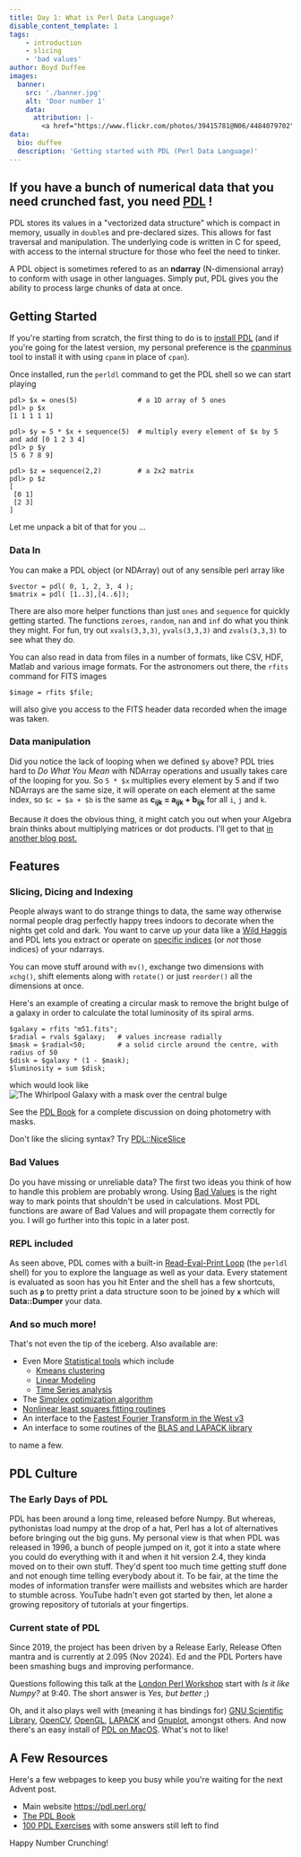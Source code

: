 ```yaml
---
title: Day 1: What is Perl Data Language?
disable_content_template: 1
tags:
    - introduction
    - slicing
    - 'bad values'
author: Boyd Duffee
images:
  banner:
    src: './banner.jpg'
    alt: 'Door number 1'
    data:
      attribution: |-
        <a href="https://www.flickr.com/photos/39415781@N06/4484079702">The Old Rodney, The Wharfage, Ironbridge - red door and faded old pub signs</a>" by <a href="https://www.flickr.com/photos/39415781@N06">ell brown</a> is licensed under <a href="https://creativecommons.org/licenses/by/2.0/?ref=openverse">CC BY 2.0</a>
data:
  bio: duffee
  description: 'Getting started with PDL (Perl Data Language)'
---
```


If you have a bunch of numerical data that you need crunched fast, you need [PDL](https://pdl.perl.org/) !
---

PDL stores its values in a "vectorized data structure" which is compact in memory,
usually in `double`s and pre-declared sizes.
This allows for fast traversal and manipulation.
The underlying code is written in C for speed, with access to the internal structure
for those who feel the need to tinker.

A PDL object is sometimes refered to as an **ndarray** (N-dimensional array) to conform with usage in other languages.
Simply put, PDL gives you the ability to process large chunks of data at once.

## Getting Started

If you're starting from scratch, the first thing to do is to [install PDL](https://pdl.perl.org/?page=install)
(and if you're going for the latest version, my personal preference is the
[cpanminus](https://metacpan.org/pod/App::cpanminus) tool to install it with using `cpanm` in place of `cpan`).

Once installed, run the `perldl` command to get the PDL shell so we can start playing

    pdl> $x = ones(5)               # a 1D array of 5 ones
    pdl> p $x
    [1 1 1 1 1]

    pdl> $y = 5 * $x + sequence(5)  # multiply every element of $x by 5 and add [0 1 2 3 4]
    pdl> p $y
    [5 6 7 8 9]

    pdl> $z = sequence(2,2)         # a 2x2 matrix
    pdl> p $z
    [
     [0 1]
     [2 3]
    ]

Let me unpack a bit of that for you ...

### Data In
You can make a PDL object (or NDArray) out of any sensible perl array like

    $vector = pdl( 0, 1, 2, 3, 4 );
    $matrix = pdl( [1..3],[4..6]);

There are also more helper functions than just `ones` and `sequence` for quickly getting started.
The functions `zeroes`, `random`, `nan` and `inf` do what you think they might.
For fun, try out `xvals(3,3,3)`, `yvals(3,3,3)` and `zvals(3,3,3)` to see what they do.

You can also read in data from files in a number of formats, like CSV, HDF, Matlab and various image formats.
For the astronomers out there, the `rfits` command for FITS images

    $image = rfits $file;

will also give you access to the FITS header data recorded when the image was taken.

### Data manipulation

Did you notice the lack of looping when we defined `$y` above?
PDL tries hard to _Do What You Mean_ with NDArray operations and usually takes care of the looping for you.
So `5 * $x` multiplies every element by 5 and if two NDArrays are the same size,
it will operate on each element at the same index,
so `$c = $a + $b` is the same as **c<sub>ijk</sub> = a<sub>ijk</sub> + b<sub>ijk</sub>**
for all `i`, `j` and `k`.

Because it does the obvious thing,
it might catch you out when your Algebra brain thinks about multiplying matrices or dot products.
I'll get to that [in another blog post.](https://metacpan.org/pod/PDL::MatrixOps)

## Features
### Slicing, Dicing and Indexing

People always want to do strange things to data,
the same way otherwise normal people drag perfectly happy trees indoors to decorate when the nights get cold and dark.
You want to carve up your data like a [Wild Haggis](https://www.youtube.com/watch?v=ey794pYaYCU)
and PDL lets you extract or operate on [specific indices](https://metacpan.org/pod/PDL::Slices) (or _not_ those indices)
of your ndarrays.

You can move stuff around with `mv()`, exchange two dimensions with `xchg()`, shift elements along with `rotate()`
or just `reorder()` all the dimensions at once.

Here's an example of creating a circular mask to remove the bright bulge of a galaxy
in order to calculate the total luminosity of its spiral arms.

    $galaxy = rfits "m51.fits";
    $radial = rvals $galaxy;   # values increase radially
    $mask = $radial<50;        # a solid circle around the centre, with radius of 50
    $disk = $galaxy * (1 - $mask);
    $luminosity = sum $disk;

which would look like
![The Whirlpool Galaxy with a mask over the central bulge](https://pdl.perl.org/content/book/firststeps/sepia/crop/whirl-maskd.png)

See the [PDL Book](https://pdl.perl.org/?page=book/index#Whirling-through-the-Whirlpool)
for a complete discussion on doing photometry with masks.

Don't like the slicing syntax? Try [PDL::NiceSlice](https://metacpan.org/pod/PDL::NiceSlice)

### Bad Values

Do you have missing or unreliable data?
The first two ideas you think of how to handle this problem are probably wrong. Using
[Bad Values](https://metacpan.org/pod/PDL::Bad) is the right way to mark points that shouldn't be used in calculations.
Most PDL functions are aware of Bad Values and will propagate them correctly for you.
I will go further into this topic in a later post.

### REPL included
As seen above,
PDL comes with a built-in [Read-Eval-Print Loop](https://metacpan.org/pod/perldl)
(the `perldl` shell) for you to explore the language as well as your data.
Every statement is evaluated as soon has you hit Enter and the shell has a few shortcuts,
such as **`p`** to pretty print a data structure soon to be joined by **`x`** which will **Data::Dumper** your data.

### And so much more!
That's not even the tip of the iceberg. Also available are:

- Even More [Statistical tools](https://metacpan.org/pod/PDL::Stats) which include
  - [Kmeans clustering](https://metacpan.org/pod/PDL::Stats::Kmeans)
  - [Linear Modeling](https://metacpan.org/pod/PDL::Stats::GLM)
  - [Time Series analysis](https://metacpan.org/pod/PDL::Stats::TS)
- The [Simplex optimization algorithm](https://metacpan.org/pod/PDL::Opt::Simplex)
- [Nonlinear least squares fitting routines](https://metacpan.org/pod/PDL::Fit::LM)
- An interface to the [Fastest Fourier Transform in the West v3](https://metacpan.org/pod/PDL::FFTW3)
- An interface to some routines of the [BLAS and LAPACK library](https://metacpan.org/pod/PDL::LinearAlgebra)

to name a few.

## PDL Culture
### The Early Days of PDL

PDL has been around a long time, released before Numpy.
But whereas, pythonistas load numpy at the drop of a hat, Perl has a lot of alternatives before bringing out the big guns.
My personal view is that when PDL was released in 1996, a bunch of people jumped on it,
got it into a state where you could do everything with it and when it hit version 2.4, they kinda moved on to their own stuff.
They'd spent too much time getting stuff done and not enough time telling everybody about it.
To be fair, at the time the modes of information transfer were maillists and websites which are harder to stumble across.
YouTube hadn't even got started by then, let alone a growing repository of tutorials at your fingertips.

### Current state of PDL

Since 2019, the project has been driven by a Release Early, Release Often mantra and is currently at 2.095 (Nov 2024).
Ed and the PDL Porters have been smashing bugs and improving performance.

Questions following this talk at the [London Perl Workshop](https://www.youtube.com/watch?v=mUco0dlxZbI)
start with _Is it like Numpy?_ at 9:40. The short answer is _Yes, but better_ ;)

Oh, and it also plays well with (meaning it has bindings for)
[GNU Scientific Library](https://www.gnu.org/software/gsl/), [OpenCV](https://opencv.org/), [OpenGL](https://www.opengl.org/), [LAPACK](https://en.wikipedia.org/wiki/LAPACK) and [Gnuplot](http://gnuplot.info/),
amongst others.
And now there's an easy install of [PDL on MacOS](https://github.com/PDLPorters/SciPDL). What's not to like!

## A Few Resources
Here's a few webpages to keep you busy while you're waiting for the next Advent post.

* Main website https://pdl.perl.org/
* [The PDL Book](https://pdl.perl.org/?page=book/index)
* [100 PDL Exercises](https://gitlab.com/duffee/pdl-100) with some answers still left to find

Happy Number Crunching!
